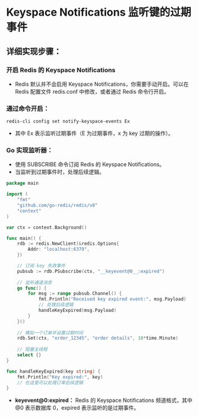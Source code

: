 # Keyspace Notifications 监听键的过期事件

## 详细实现步骤：

### 开启 Redis 的 Keyspace Notifications
- Redis 默认并不会启用 Keyspace Notifications，你需要手动开启。可以在 Redis 配置文件 redis.conf 中修改，或者通过 Redis 命令行开启。

### 通过命令开启：
``` shell
redis-cli config set notify-keyspace-events Ex  
```
- 其中 Ex 表示监听过期事件（E 为过期事件，x 为 key 过期的操作）。

### Go 实现监听器：
- 使用 SUBSCRIBE 命令订阅 Redis 的 Keyspace Notifications。
- 当监听到过期事件时，处理后续逻辑。

``` go
package main

import (
    "fmt"
    "github.com/go-redis/redis/v8"
    "context"
)

var ctx = context.Background()

func main() {
    rdb := redis.NewClient(&redis.Options{
        Addr: "localhost:6379",
    })

    // 订阅 key 失效事件
    pubsub := rdb.PSubscribe(ctx, "__keyevent@0__:expired")
    
    // 监听通道消息
    go func() {
        for msg := range pubsub.Channel() {
            fmt.Println("Received key expired event:", msg.Payload)
            // 处理后续逻辑
            handleKeyExpired(msg.Payload)
        }
    }()
    
    // 模拟一个订单并设置过期时间
    rdb.Set(ctx, "order_12345", "order details", 10*time.Minute)
    
    // 阻塞主线程
    select {}
}

func handleKeyExpired(key string) {
    fmt.Println("Key expired:", key)
    // 在这里可以处理订单后续逻辑
}

```

- **__keyevent@0__:expired：** Redis 的 Keyspace Notifications 频道格式，其中 @0 表示数据库 0，expired 表示监听的是过期事件。